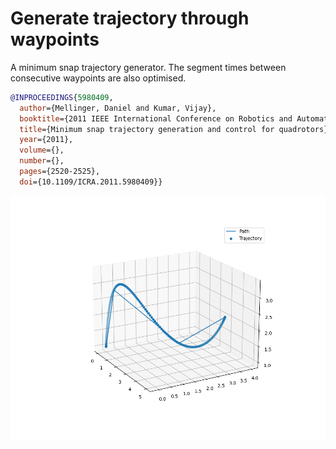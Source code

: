 # Generate trajectory through waypoints
A minimum snap trajectory generator. The segment times between consecutive waypoints are also optimised.
```bibtex
@INPROCEEDINGS{5980409,
  author={Mellinger, Daniel and Kumar, Vijay},
  booktitle={2011 IEEE International Conference on Robotics and Automation}, 
  title={Minimum snap trajectory generation and control for quadrotors}, 
  year={2011},
  volume={},
  number={},
  pages={2520-2525},
  doi={10.1109/ICRA.2011.5980409}}
```

<img src="results.png"/>